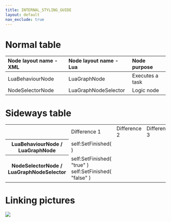 ```yaml
---
title: INTERNAL_STYLING_GUIDE
layout: default
nav_exclude: true
---
```


# Normal table # 
| Node layout name  - XML | Node layout name - Lua | Node purpose |
|:-------------|:--------------|:--------------|
| LuaBehaviourNode | LuaGraphNode | Executes a task  |
| NodeSelectorNode | LuaGraphNodeSelector | Logic node  |



# Sideways table  #
<table>
    <tr>
        <th></th>
        <td>Difference 1</td><td>Difference 2</td><td>Difference 3</td>
    </tr>
    <tr>
        <th>LuaBehaviourNode / <br/>LuaGraphNode</th>
        <td>self:SetFinished( ) </td><td>  </td><td>  </td>
    </tr>
    <tr>
        <th>NodeSelectorNode / <br/>LuaGraphNodeSelector</th>
        <td>self:SetFinished( "true" )<br/>self:SetFinished( "false" )</td><td>  </td><td>  </td>
    </tr>
</table>


# Linking pictures #
![](../../../../assets/images/gui_styling_header_35.png)  